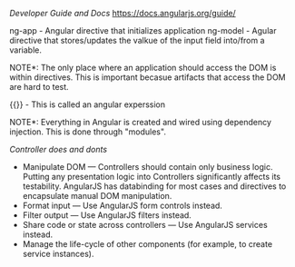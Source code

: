 *Developer Guide and Docs*
https://docs.angularjs.org/guide/

ng-app    - Angular directive that initializes application
ng-model  - Agular directive that stores/updates the valkue of the input field into/from a variable.

NOTE*: The only place where an application should access the DOM is within directives. This is important becasue artifacts that access the DOM are hard to test. 

{{}} - This is called an angular experssion

NOTE*: Everything in Angular is created and wired using dependency injection. This is done through "modules".

*Controller does and donts*
- Manipulate DOM — Controllers should contain only business logic. Putting any presentation logic into Controllers significantly affects its testability. AngularJS has databinding for most cases and directives to encapsulate manual DOM manipulation.
- Format input — Use AngularJS form controls instead.
- Filter output — Use AngularJS filters instead.
- Share code or state across controllers — Use AngularJS services instead.
- Manage the life-cycle of other components (for example, to create service instances).
